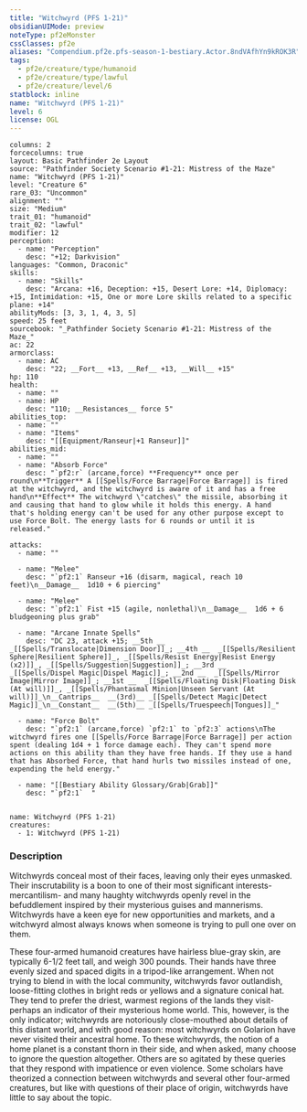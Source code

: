 ```yaml
---
title: "Witchwyrd (PFS 1-21)"
obsidianUIMode: preview
noteType: pf2eMonster
cssClasses: pf2e
aliases: "Compendium.pf2e.pfs-season-1-bestiary.Actor.8ndVAfhYn9kROK3R" 
tags:
  - pf2e/creature/type/humanoid
  - pf2e/creature/type/lawful
  - pf2e/creature/level/6
statblock: inline
name: "Witchwyrd (PFS 1-21)"
level: 6
license: OGL
---
```


```statblock
columns: 2
forcecolumns: true
layout: Basic Pathfinder 2e Layout
source: "Pathfinder Society Scenario #1-21: Mistress of the Maze"
name: "Witchwyrd (PFS 1-21)"
level: "Creature 6"
rare_03: "Uncommon"
alignment: ""
size: "Medium"
trait_01: "humanoid"
trait_02: "lawful"
modifier: 12
perception:
  - name: "Perception"
    desc: "+12; Darkvision"
languages: "Common, Draconic"
skills:
  - name: "Skills"
    desc: "Arcana: +16, Deception: +15, Desert Lore: +14, Diplomacy: +15, Intimidation: +15, One or more Lore skills related to a specific plane: +14"
abilityMods: [3, 3, 1, 4, 3, 5]
speed: 25 feet
sourcebook: "_Pathfinder Society Scenario #1-21: Mistress of the Maze_"
ac: 22
armorclass:
  - name: AC
    desc: "22; __Fort__ +13, __Ref__ +13, __Will__ +15"
hp: 110
health:
  - name: ""
  - name: HP
    desc: "110; __Resistances__ force 5"
abilities_top:
  - name: ""
  - name: "Items"
    desc: "[[Equipment/Ranseur|+1 Ranseur]]"
abilities_mid:
  - name: ""
  - name: "Absorb Force"
    desc: "`pf2:r` (arcane,force) **Frequency** once per round\n**Trigger** A [[Spells/Force Barrage|Force Barrage]] is fired at the witchwyrd, and the witchwyrd is aware of it and has a free hand\n**Effect** The witchwyrd \"catches\" the missile, absorbing it and causing that hand to glow while it holds this energy. A hand that's holding energy can't be used for any other purpose except to use Force Bolt. The energy lasts for 6 rounds or until it is released."

attacks:
  - name: ""

  - name: "Melee"
    desc: "`pf2:1` Ranseur +16 (disarm, magical, reach 10 feet)\n__Damage__  1d10 + 6 piercing"

  - name: "Melee"
    desc: "`pf2:1` Fist +15 (agile, nonlethal)\n__Damage__  1d6 + 6 bludgeoning plus grab"

  - name: "Arcane Innate Spells"
    desc: "DC 23, attack +15; __5th __  _[[Spells/Translocate|Dimension Door]]_; __4th __  _[[Spells/Resilient Sphere|Resilient Sphere]]_, _[[Spells/Resist Energy|Resist Energy (x2)]]_, _[[Spells/Suggestion|Suggestion]]_; __3rd __  _[[Spells/Dispel Magic|Dispel Magic]]_; __2nd __  _[[Spells/Mirror Image|Mirror Image]]_; __1st __  _[[Spells/Floating Disk|Floating Disk (At will)]]_, _[[Spells/Phantasmal Minion|Unseen Servant (At will)]]_\n__Cantrips__  __(3rd)__ _[[Spells/Detect Magic|Detect Magic]]_\n__Constant__  __(5th)__ _[[Spells/Truespeech|Tongues]]_"

  - name: "Force Bolt"
    desc: "`pf2:1` (arcane,force) `pf2:1` to `pf2:3` actions\nThe witchwyrd fires one [[Spells/Force Barrage|Force Barrage]] per action spent (dealing 1d4 + 1 force damage each). They can't spend more actions on this ability than they have free hands. If they use a hand that has Absorbed Force, that hand hurls two missiles instead of one, expending the held energy."

  - name: "[[Bestiary Ability Glossary/Grab|Grab]]"
    desc: "`pf2:1`  "
 
```

```encounter-table
name: Witchwyrd (PFS 1-21)
creatures:
  - 1: Witchwyrd (PFS 1-21)
```


### Description
Witchwyrds conceal most of their faces, leaving only their eyes unmasked. Their inscrutability is a boon to one of their most significant interests-mercantilism- and many haughty witchwyrds openly revel in the befuddlement inspired by their mysterious guises and mannerisms. Witchwyrds have a keen eye for new opportunities and markets, and a witchwyrd almost always knows when someone is trying to pull one over on them.

These four-armed humanoid creatures have hairless blue-gray skin, are typically 6-1/2 feet tall, and weigh 300 pounds. Their hands have three evenly sized and spaced digits in a tripod-like arrangement. When not trying to blend in with the local community, witchwyrds favor outlandish, loose-fitting clothes in bright reds or yellows and a signature conical hat. They tend to prefer the driest, warmest regions of the lands they visit-perhaps an indicator of their mysterious home world. This, however, is the only indicator; witchwyrds are notoriously close-mouthed about details of this distant world, and with good reason: most witchwyrds on Golarion have never visited their ancestral home. To these witchwyrds, the notion of a home planet is a constant thorn in their side, and when asked, many choose to ignore the question altogether. Others are so agitated by these queries that they respond with impatience or even violence. Some scholars have theorized a connection between witchwyrds and several other four-armed creatures, but like with questions of their place of origin, witchwyrds have little to say about the topic.
